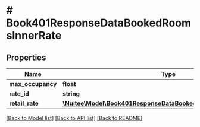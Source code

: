 # # Book401ResponseDataBookedRoomsInnerRate

## Properties

Name | Type | Description | Notes
------------ | ------------- | ------------- | -------------
**max_occupancy** | **float** |  | [optional]
**rate_id** | **string** |  | [optional]
**retail_rate** | [**\Nuitee\Model\Book401ResponseDataBookedRoomsInnerRateRetailRate**](Book401ResponseDataBookedRoomsInnerRateRetailRate.md) |  | [optional]

[[Back to Model list]](../../README.md#models) [[Back to API list]](../../README.md#endpoints) [[Back to README]](../../README.md)
